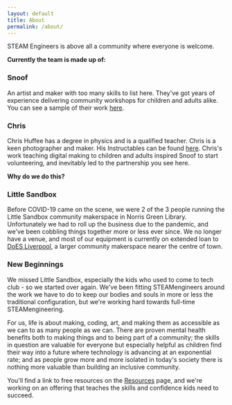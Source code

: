 ```yaml
---
layout: default
title: About
permalink: /about/
---
```


STEAM Engineers is above all a community where everyone is welcome. 

**Currently the team is made up of:**


### Snoof 

An artist and maker with too many skills to list here. They've got years of experience delivering community workshops for children and adults alike. You can see a sample of their work [here](https://www.facebook.com/TheRobotorium).


### Chris

Chris Huffee has a degree in physics and is a qualified teacher.  Chris is a keen photographer and maker. His Instructables can be found [here](https://www.instructables.com/member/huffee/). Chris's work teaching digital making to children and adults inspired Snoof to start volunteering, and inevitably led to the partnership you see here.


**Why do we do this?**

### Little Sandbox

Before COVID-19 came on the scene, we were 2 of the 3 people running the Little Sandbox community makerspace in Norris Green Library. Unfortunately we had to roll up the business due to the pandemic, and we've been cobbling things together more or less ever since. We no longer have a venue, and most of our equipment is currently on extended loan to [DoES Liverpool](https://doesliverpool.com/), a larger community makerspace nearer the centre of town.

### New Beginnings

We missed Little Sandbox, especially the kids who used to come to tech club - so we started over again. We've been fitting STEAMengineers around the work we have to do to keep our bodies and souls in more or less the traditional configuration, but we're working hard towards full-time STEAMengineering.

For us, life is about making, coding, art, and making them as accessible as we can to as many people as we can. There are proven mental health benefits both to making things and to being part of a community; the skills in question are valuable for everyone but especially helpful as children find their way into a future where technology is advancing at an exponential rate; and as people grow more and more isolated in today's society there is nothing more valuable than building an inclusive community.

You'll find a link to free resources on the [Resources](resources.md) page, and we're working on an offering that teaches the skills and confidence kids need to succeed.
